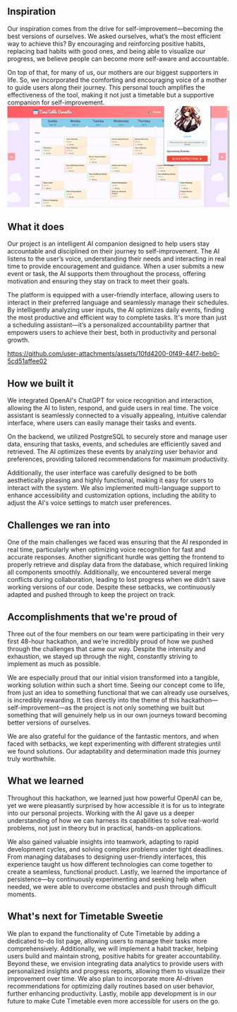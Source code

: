 ## Inspiration
Our inspiration comes from the drive for self-improvement—becoming the best versions of ourselves. We asked ourselves, what’s the most efficient way to achieve this? By encouraging and reinforcing positive habits, replacing bad habits with good ones, and being able to visualize our progress, we believe people can become more self-aware and accountable.

On top of that, for many of us, our mothers are our biggest supporters in life. So, we incorporated the comforting and encouraging voice of a mother to guide users along their journey. This personal touch amplifies the effectiveness of the tool, making it not just a timetable but a supportive companion for self-improvement.
![Screenshot](https://github.com/anasabushaikha/hth_2024/blob/main/readme_image/image1.png?raw=true)

## What it does
Our project is an intelligent AI companion designed to help users stay accountable and disciplined on their journey to self-improvement. The AI listens to the user’s voice, understanding their needs and interacting in real time to provide encouragement and guidance. When a user submits a new event or task, the AI supports them throughout the process, offering motivation and ensuring they stay on track to meet their goals.

The platform is equipped with a user-friendly interface, allowing users to interact in their preferred language and seamlessly manage their schedules. By intelligently analyzing user inputs, the AI optimizes daily events, finding the most productive and efficient way to complete tasks. It's more than just a scheduling assistant—it’s a personalized accountability partner that empowers users to achieve their best, both in productivity and personal growth.


https://github.com/user-attachments/assets/10fd4200-0f49-44f7-beb0-5cd51affee02


## How we built it
We integrated OpenAI's ChatGPT for voice recognition and interaction, allowing the AI to listen, respond, and guide users in real time. The voice assistant is seamlessly connected to a visually appealing, intuitive calendar interface, where users can easily manage their tasks and events.

On the backend, we utilized PostgreSQL to securely store and manage user data, ensuring that tasks, events, and schedules are efficiently saved and retrieved. The AI optimizes these events by analyzing user behavior and preferences, providing tailored recommendations for maximum productivity.

Additionally, the user interface was carefully designed to be both aesthetically pleasing and highly functional, making it easy for users to interact with the system. We also implemented multi-language support to enhance accessibility and customization options, including the ability to adjust the AI's voice settings to match user preferences.

## Challenges we ran into
One of the main challenges we faced was ensuring that the AI responded in real time, particularly when optimizing voice recognition for fast and accurate responses. Another significant hurdle was getting the frontend to properly retrieve and display data from the database, which required linking all components smoothly. Additionally, we encountered several merge conflicts during collaboration, leading to lost progress when we didn’t save working versions of our code. Despite these setbacks, we continuously adapted and pushed through to keep the project on track.

## Accomplishments that we're proud of
Three out of the four members on our team were participating in their very first 48-hour hackathon, and we’re incredibly proud of how we pushed through the challenges that came our way. Despite the intensity and exhaustion, we stayed up through the night, constantly striving to implement as much as possible.

We are especially proud that our initial vision transformed into a tangible, working solution within such a short time. Seeing our concept come to life, from just an idea to something functional that we can already use ourselves, is incredibly rewarding. It ties directly into the theme of this hackathon—self-improvement—as the project is not only something we built but something that will genuinely help us in our own journeys toward becoming better versions of ourselves.

We are also grateful for the guidance of the fantastic mentors, and when faced with setbacks, we kept experimenting with different strategies until we found solutions. Our adaptability and determination made this journey truly worthwhile.

## What we learned
Throughout this hackathon, we learned just how powerful OpenAI can be, yet we were pleasantly surprised by how accessible it is for us to integrate into our personal projects. Working with the AI gave us a deeper understanding of how we can harness its capabilities to solve real-world problems, not just in theory but in practical, hands-on applications.

We also gained valuable insights into teamwork, adapting to rapid development cycles, and solving complex problems under tight deadlines. From managing databases to designing user-friendly interfaces, this experience taught us how different technologies can come together to create a seamless, functional product. Lastly, we learned the importance of persistence—by continuously experimenting and seeking help when needed, we were able to overcome obstacles and push through difficult moments.

## What's next for Timetable Sweetie
We plan to expand the functionality of Cute Timetable by adding a dedicated to-do list page, allowing users to manage their tasks more comprehensively. Additionally, we will implement a habit tracker, helping users build and maintain strong, positive habits for greater accountability. Beyond these, we envision integrating data analytics to provide users with personalized insights and progress reports, allowing them to visualize their improvement over time. We also plan to incorporate more AI-driven recommendations for optimizing daily routines based on user behavior, further enhancing productivity. Lastly, mobile app development is in our future to make Cute Timetable even more accessible for users on the go.
